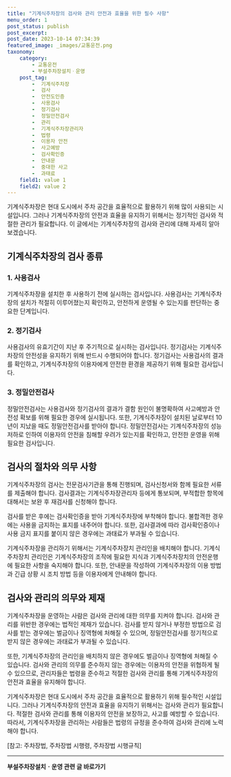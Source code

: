 ```yaml
---
title: "기계식주차장의 검사와 관리 안전과 효율을 위한 필수 사항"
menu_order: 1
post_status: publish
post_excerpt: 
post_date: 2023-10-14 07:34:39
featured_image: _images/교통운전.png
taxonomy:
    category:
        - 교통운전
        - 부설주차장설치ㆍ운영
    post_tag:
        -  기계식주차장
        -  검사
        -  안전도인증
        -  사용검사
        -  정기검사
        -  정밀안전검사
        -  관리
        -  기계식주차장관리자
        -  법령
        -  이용자 안전
        -  사고예방
        -  검사확인증
        -  안내문
        -  중대한 사고
        -  과태료
    field1: value 1
    field2: value 2
---
```



기계식주차장은 현대 도시에서 주차 공간을 효율적으로 활용하기 위해 많이 사용되는 시설입니다. 그러나 기계식주차장의 안전과 효율을 유지하기 위해서는 정기적인 검사와 적절한 관리가 필요합니다. 이 글에서는 기계식주차장의 검사와 관리에 대해 자세히 알아보겠습니다.

## 기계식주차장의 검사 종류

### 1. 사용검사
기계식주차장을 설치한 후 사용하기 전에 실시하는 검사입니다. 사용검사는 기계식주차장의 설치가 적절히 이루어졌는지 확인하고, 안전하게 운영될 수 있는지를 판단하는 중요한 단계입니다.

### 2. 정기검사
사용검사의 유효기간이 지난 후 주기적으로 실시하는 검사입니다. 정기검사는 기계식주차장의 안전성을 유지하기 위해 반드시 수행되어야 합니다. 정기검사는 사용검사의 결과를 확인하고, 기계식주차장의 이용자에게 안전한 환경을 제공하기 위해 필요한 검사입니다.

### 3. 정밀안전검사
정밀안전검사는 사용검사와 정기검사의 결과가 결함 원인이 불명확하여 사고예방과 안전성 확보를 위해 필요한 경우에 실시됩니다. 또한, 기계식주차장이 설치된 날로부터 10년이 지났을 때도 정밀안전검사를 받아야 합니다. 정밀안전검사는 기계식주차장의 성능 저하로 인하여 이용자의 안전을 침해할 우려가 있는지를 확인하고, 안전한 운영을 위해 필요한 검사입니다.

## 검사의 절차와 의무 사항

기계식주차장의 검사는 전문검사기관을 통해 진행되며, 검사신청서와 함께 필요한 서류를 제출해야 합니다. 검사결과는 기계식주차장관리자 등에게 통보되며, 부적합한 항목에 대해서는 보완 후 재검사를 신청해야 합니다.

검사를 받은 후에는 검사확인증을 받아 기계식주차장에 부착해야 합니다. 불합격한 경우에는 사용을 금지하는 표지를 내주어야 합니다. 또한, 검사결과에 따라 검사확인증이나 사용 금지 표지를 붙이지 않은 경우에는 과태료가 부과될 수 있습니다.

기계식주차장을 관리하기 위해서는 기계식주차장치 관리인을 배치해야 합니다. 기계식주차장치 관리인은 기계식주차장의 조작에 필요한 지식과 기계식주차장치의 안전운행에 필요한 사항을 숙지해야 합니다. 또한, 안내문을 작성하여 기계식주차장의 이용 방법과 긴급 상황 시 조치 방법 등을 이용자에게 안내해야 합니다.

## 검사와 관리의 의무와 제재

기계식주차장을 운영하는 사람은 검사와 관리에 대한 의무를 지켜야 합니다. 검사와 관리를 위반한 경우에는 법적인 제재가 있습니다. 검사를 받지 않거나 부정한 방법으로 검사를 받는 경우에는 벌금이나 징역형에 처해질 수 있으며, 정밀안전검사를 정기적으로 받지 않은 경우에는 과태료가 부과될 수 있습니다.

또한, 기계식주차장의 관리인을 배치하지 않은 경우에도 벌금이나 징역형에 처해질 수 있습니다. 검사와 관리의 의무를 준수하지 않는 경우에는 이용자의 안전을 위협하게 될 수 있으므로, 관리자들은 법령을 준수하고 적절한 검사와 관리를 통해 기계식주차장의 안전과 효율을 유지해야 합니다.

기계식주차장은 현대 도시에서 주차 공간을 효율적으로 활용하기 위해 필수적인 시설입니다. 그러나 기계식주차장의 안전과 효율을 유지하기 위해서는 검사와 관리가 필요합니다. 적절한 검사와 관리를 통해 이용자의 안전을 보장하고, 사고를 예방할 수 있습니다. 따라서, 기계식주차장을 관리하는 사람들은 법령의 규정을 준수하여 검사와 관리에 노력해야 합니다.

[참고: 주차장법, 주차장법 시행령, 주차장법 시행규칙]











<!-- wp:separator -->
<hr class="wp-block-separator has-alpha-channel-opacity"/>
<!-- /wp:separator -->

<!-- wp:group {"backgroundColor":"base","layout":{"type":"constrained"}} -->
<div class="wp-block-group has-base-background-color has-background"><!-- wp:paragraph {"align":"center","fontSize":"large"} -->
<p class="has-text-align-center has-large-font-size"><strong>부설주차장설치ㆍ운영 관련 글 바로가기</strong></p>
<!-- /wp:paragraph -->


<!-- wp:latest-posts
{"categories":[{"id":1837,"count":19,"description":"","link":"https://uknowlaw.com/category/%eb%b6%80%ec%84%a4%ec%a3%bc%ec%b0%a8%ec%9e%a5%ec%84%a4%ec%b9%98%e3%86%8d%ec%9a%b4%ec%98%81/","name":"부설주차장설치ㆍ운영","slug":"부설주차장설치ㆍ운영","taxonomy":"category","parent":0,"meta":[],"_links":{"self":[{"href":"https://uknowlaw.com/wp-json/wp/v2/categories/1837"}],"collection":[{"href":"https://uknowlaw.com/wp-json/wp/v2/categories"}],"about":[{"href":"https://uknowlaw.com/wp-json/wp/v2/taxonomies/category"}],"wp:post_type":[{"href":"https://uknowlaw.com/wp-json/wp/v2/posts?categories=1837"}],"curies":[{"name":"wp","href":"https://api.w.org/{rel}","templated":true}]}}],"postsToShow":100,"excerptLength":28,"postLayout":"grid","columns":2,"featuredImageAlign":"left","featuredImageSizeSlug":"large","fontSize":"medium"} /--></div>
<!-- /wp:group -->